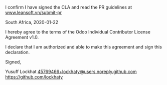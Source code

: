 I confirm I have signed the CLA and read the PR guidelines at www.leansoft.vn/submit-pr

South Africa, 2020-01-22

I hereby agree to the terms of the Odoo Individual Contributor License
Agreement v1.0.

I declare that I am authorized and able to make this agreement and sign this
declaration.

Signed,

Yusuff Lockhat 45769466+lockhaty@users.noreply.github.com https://github.com/lockhaty

